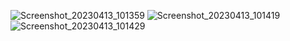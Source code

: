 ![Screenshot_20230413_101359](https://user-images.githubusercontent.com/121868302/231656056-88da2094-b9a1-4c3d-87ea-f322a6b82013.png)
![Screenshot_20230413_101419](https://user-images.githubusercontent.com/121868302/231656074-9d4f7181-729d-4a0a-8a24-1ed4d47e649d.png)
![Screenshot_20230413_101429](https://user-images.githubusercontent.com/121868302/231656095-743db200-c97d-4419-a1c9-1106deb30dc5.png)
